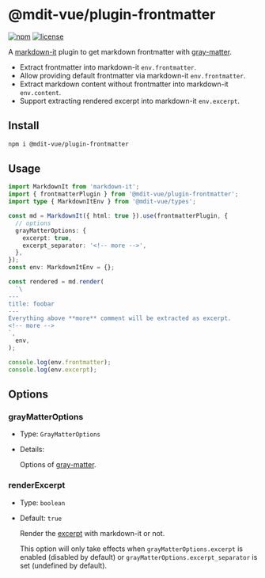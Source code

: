 # @mdit-vue/plugin-frontmatter

[![npm](https://badgen.net/npm/v/@mdit-vue/plugin-frontmatter)](https://www.npmjs.com/package/@mdit-vue/plugin-frontmatter)
[![license](https://badgen.net/github/license/mdit-vue/mdit-vue)](https://github.com/mdit-vue/mdit-vue/blob/main/LICENSE)

A [markdown-it](https://github.com/markdown-it/markdown-it) plugin to get markdown frontmatter with [gray-matter](https://github.com/jonschlinkert/gray-matter).

- Extract frontmatter into markdown-it `env.frontmatter`.
- Allow providing default frontmatter via markdown-it `env.frontmatter`.
- Extract markdown content without frontmatter into markdown-it `env.content`.
- Support extracting rendered excerpt into markdown-it `env.excerpt`.

## Install

```sh
npm i @mdit-vue/plugin-frontmatter
```

## Usage

```ts
import MarkdownIt from 'markdown-it';
import { frontmatterPlugin } from '@mdit-vue/plugin-frontmatter';
import type { MarkdownItEnv } from '@mdit-vue/types';

const md = MarkdownIt({ html: true }).use(frontmatterPlugin, {
  // options
  grayMatterOptions: {
    excerpt: true,
    excerpt_separator: '<!-- more -->',
  },
});
const env: MarkdownItEnv = {};

const rendered = md.render(
  `\
---
title: foobar
---
Everything above **more** comment will be extracted as excerpt.
<!-- more -->
`,
  env,
);

console.log(env.frontmatter);
console.log(env.excerpt);
```

## Options

### grayMatterOptions

- Type: `GrayMatterOptions`

- Details:

  Options of [gray-matter](https://github.com/jonschlinkert/gray-matter).

### renderExcerpt

- Type: `boolean`

- Default: `true`

  Render the [excerpt](https://github.com/jonschlinkert/gray-matter#optionsexcerpt) with markdown-it or not.

  This option will only take effects when `grayMatterOptions.excerpt` is enabled (disabled by default) or `grayMatterOptions.excerpt_separator` is set (undefined by default).
